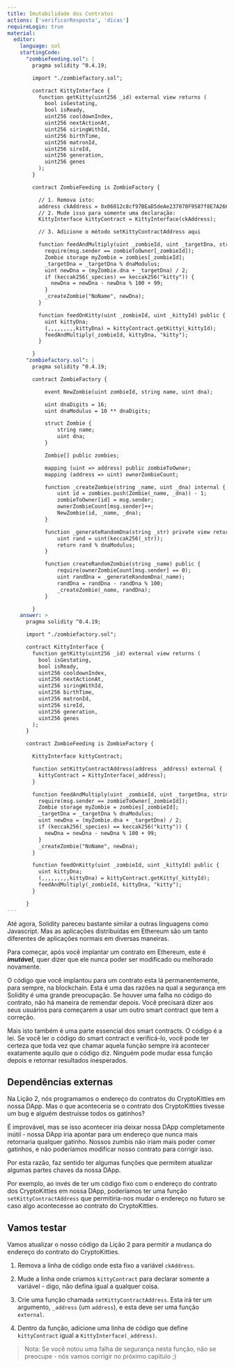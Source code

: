 ```yaml
---
title: Imutabilidade dos Contratos
actions: ['verificarResposta', 'dicas']
requireLogin: true
material:
  editor:
    language: sol
    startingCode:
      "zombiefeeding.sol": |
        pragma solidity ^0.4.19;

        import "./zombiefactory.sol";

        contract KittyInterface {
          function getKitty(uint256 _id) external view returns (
            bool isGestating,
            bool isReady,
            uint256 cooldownIndex,
            uint256 nextActionAt,
            uint256 siringWithId,
            uint256 birthTime,
            uint256 matronId,
            uint256 sireId,
            uint256 generation,
            uint256 genes
          );
        }

        contract ZombieFeeding is ZombieFactory {

          // 1. Remova isto:
          address ckAddress = 0x06012c8cf97BEaD5deAe237070F9587f8E7A266d;
          // 2. Mude isso para somente uma declaração:
          KittyInterface kittyContract = KittyInterface(ckAddress);

          // 3. Adicione o método setKittyContractAddress aqui

          function feedAndMultiply(uint _zombieId, uint _targetDna, string _species) public {
            require(msg.sender == zombieToOwner[_zombieId]);
            Zombie storage myZombie = zombies[_zombieId];
            _targetDna = _targetDna % dnaModulus;
            uint newDna = (myZombie.dna + _targetDna) / 2;
            if (keccak256(_species) == keccak256("kitty")) {
              newDna = newDna - newDna % 100 + 99;
            }
            _createZombie("NoName", newDna);
          }

          function feedOnKitty(uint _zombieId, uint _kittyId) public {
            uint kittyDna;
            (,,,,,,,,,kittyDna) = kittyContract.getKitty(_kittyId);
            feedAndMultiply(_zombieId, kittyDna, "kitty");
          }

        }
      "zombiefactory.sol": |
        pragma solidity ^0.4.19;

        contract ZombieFactory {

            event NewZombie(uint zombieId, string name, uint dna);

            uint dnaDigits = 16;
            uint dnaModulus = 10 ** dnaDigits;

            struct Zombie {
                string name;
                uint dna;
            }

            Zombie[] public zombies;

            mapping (uint => address) public zombieToOwner;
            mapping (address => uint) ownerZombieCount;

            function _createZombie(string _name, uint _dna) internal {
                uint id = zombies.push(Zombie(_name, _dna)) - 1;
                zombieToOwner[id] = msg.sender;
                ownerZombieCount[msg.sender]++;
                NewZombie(id, _name, _dna);
            }

            function _generateRandomDna(string _str) private view returns (uint) {
                uint rand = uint(keccak256(_str));
                return rand % dnaModulus;
            }

            function createRandomZombie(string _name) public {
                require(ownerZombieCount[msg.sender] == 0);
                uint randDna = _generateRandomDna(_name);
                randDna = randDna - randDna % 100;
                _createZombie(_name, randDna);
            }

        }
    answer: >
      pragma solidity ^0.4.19;

      import "./zombiefactory.sol";

      contract KittyInterface {
        function getKitty(uint256 _id) external view returns (
          bool isGestating,
          bool isReady,
          uint256 cooldownIndex,
          uint256 nextActionAt,
          uint256 siringWithId,
          uint256 birthTime,
          uint256 matronId,
          uint256 sireId,
          uint256 generation,
          uint256 genes
        );
      }

      contract ZombieFeeding is ZombieFactory {

        KittyInterface kittyContract;

        function setKittyContractAddress(address _address) external {
          kittyContract = KittyInterface(_address);
        }

        function feedAndMultiply(uint _zombieId, uint _targetDna, string _species) public {
          require(msg.sender == zombieToOwner[_zombieId]);
          Zombie storage myZombie = zombies[_zombieId];
          _targetDna = _targetDna % dnaModulus;
          uint newDna = (myZombie.dna + _targetDna) / 2;
          if (keccak256(_species) == keccak256("kitty")) {
            newDna = newDna - newDna % 100 + 99;
          }
          _createZombie("NoName", newDna);
        }

        function feedOnKitty(uint _zombieId, uint _kittyId) public {
          uint kittyDna;
          (,,,,,,,,,kittyDna) = kittyContract.getKitty(_kittyId);
          feedAndMultiply(_zombieId, kittyDna, "kitty");
        }

      }
---
```


Até agora, Solidity pareceu bastante similar a outras linguagens como Javascript. Mas as aplicações distribuídas em Ethereum são um tanto diferentes de aplicações normais em diversas maneiras.

Para começar, após você implantar um contrato em Ethereum, este é **_imutável_**, quer dizer que ele nunca poder ser modificado ou melhorado novamente.

O código que você implantou para um contrato esta lá permanentemente, para sempre, na blockchain. Esta é uma das razões na qual a segurança em Solidity é uma grande preocupação. Se houver uma falha no código do contrato, não há maneira de remendar depois. Você precisará dizer aos seus usuários para começarem a usar um outro smart contract que tem a correção.

Mais isto também é uma parte essencial dos smart contracts. O código é a lei. Se você ler o código do smart contract e verificá-lo, você pode ter certeza que toda vez que chamar aquela função sempre irá acontecer exatamente aquilo que o código diz. Ninguém pode mudar essa função depois e retornar resultados inesperados.

## Dependências externas

Na Lição 2, nós programamos o endereço do contratos do CryptoKitties em nossa DApp. Mas o que aconteceria se o contrato dos CryptoKitties tivesse um bug e alguém destruísse todos os gatinhos?

É improvável, mas se isso acontecer iria deixar nossa DApp completamente inútil - nossa DApp iria apontar para um endereço que nunca mais retornaria qualquer gatinho. Nossos zumbis não iriam mais poder comer gatinhos, e não poderíamos modificar nosso contrato para corrigir isso.

Por esta razão, faz sentido ter algumas funções que permitem atualizar algumas partes chaves da nossa DApp.

Por exemplo, ao invés de ter um código fixo com o endereço do contrato dos CryptoKitties em nossa DApp, poderíamos ter uma função `setKittyContractAddress` que permitiria-nos mudar o endereço no futuro se caso algo acontecesse ao contrato do CryptoKitties.

## Vamos testar

Vamos atualizar o nosso código da Lição 2 para permitir a mudança do endereço do contrato do CryptoKitties.

1. Remova a linha de código onde esta fixo a variável `ckAddress`.

2. Mude a linha onde criamos `kittyContract` para declarar somente a variável - digo, não defina igual a qualquer coisa.

3. Crie uma função chamada `setKittyContractAddress`. Esta irá ter um argumento, `_address` (um `address`), e esta deve ser uma função `external`.

4. Dentro da função, adicione uma linha de código que define `kittyContract` igual a `KittyInterface(_address)`.

> Nota: Se você notou uma falha de segurança nesta função, não se preocupe - nós vamos corrigir no próximo capítulo ;)
